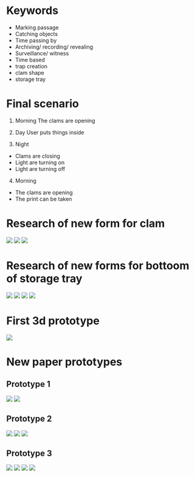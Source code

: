 # Keywords 
- Marking passage
- Catching objects
- Time passing by
- Archiving/ recording/ revealing
- Surveillance/ witness
- Time based 
- trap creation
- clam shape
- storage tray

# Final scenario

1. Morning 
The clams are opening 

2. Day 
User puts things inside 

3. Night 
- Clams are closing 
- Light are turning on
- Light are turning off

4. Morning 
- The clams are opening
- The print can be taken

# Research of new form for clam
![](images/form1.jpg)
![](images/form2.jpg)
![](images/form3.jpg)

# Research of new forms for bottoom of storage tray 

![](images/storage_tray6.jpg)
![](images/storage_tray7.jpg)
![](images/storage_tray8.jpg)
![](images/storage_tray9.jpg)

# First 3d prototype
![](images/3d_1.jpg)

# New paper prototypes

## Prototype 1
![](images/proto1_4.jpeg)
![](images/proto1_1.jpeg)

## Prototype 2
![](images/proto2_6.jpeg)
![](images/proto2_1.jpeg)
![](images/proto2_3.jpeg)

## Prototype 3
![](images/proto3_1.jpeg)
![](images/proto3_2.jpeg)
![](images/proto3_3.jpeg)
![](images/proto3_4.jpeg)



